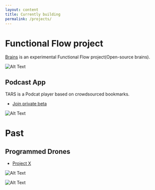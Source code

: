 ```yaml
---
layout: content
title: Currently building 
permalink: /projects/
---
```


# Functional Flow project

[Brains](https://github.com/allenleein/brains) is an experimental Functional Flow project(Open-source brains). 

![Alt Text](http://lambdageneration.com/wp-content/uploads/2014/10/original-animated.gif)




## Podcast App
TARS is a Podcat player based on crowdsourced bookmarks.

- [ Join private beta ](https://upscri.be/e57947/)

![Alt Text](https://camo.githubusercontent.com/3566ea6dd45bc6a325f1ac96c37ce1221af8deea/68747470733a2f2f692e696d6775722e636f6d2f464a75397947792e706e67)


# Past 
## Programmed Drones 
- [Project X](https://vimeo.com/111901733)

![Alt Text](https://media.giphy.com/media/l3mZ5zogGcnzNzbqM/giphy.gif)


![Alt Text](https://i.imgur.com/pNz5FOm.jpg)


